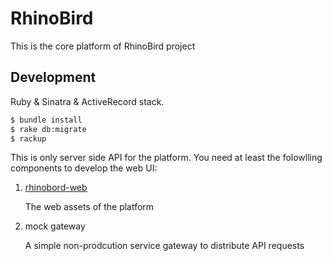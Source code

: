 # RhinoBird

This is the core platform of RhinoBird project

## Development

Ruby & Sinatra & ActiveRecord stack.

```bash
$ bundle install
$ rake db:migrate
$ rackup
```

This is only server side API for the platform. You need at least the folowlling components to develop the web UI:

1. [rhinobord-web](https://github.com/rhinobird-io/rhinobird-web)

   The web assets of the platform

2. mock gateway

   A simple non-prodcution service gateway to distribute API requests

